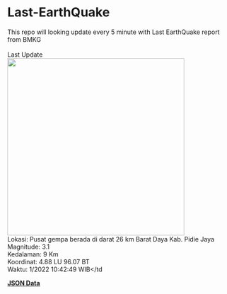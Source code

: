 # Last-EarthQuake
This repo will looking update every 5 minute with Last EarthQuake report from BMKG
<br>
<br>
Last Update
<br>
<img src="https://ews.bmkg.go.id/TEWS/data/20221114104249.mmi.jpg" width="400"/>
<br>
Lokasi: Pusat gempa berada di darat 26 km Barat Daya Kab. Pidie Jaya <br>
Magnitude: 3.1 <br>
Kedalaman: 9 Km <br>
Koordinat: 4.88 LU 96.07 BT <br>
Waktu: 1/2022 10:42:49 WIB</td <br>

<a href="./data/data.json">**JSON Data**</a>

